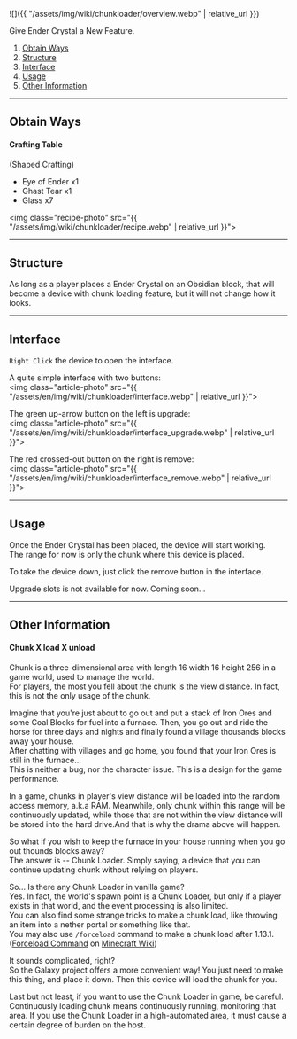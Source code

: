 ![]({{ "/assets/img/wiki/chunkloader/overview.webp" | relative_url }})  

Give Ender Crystal a New Feature.

<div class="article-content">
<ol>
    <li><a href="#obtain-ways">Obtain Ways</a></li>
    <li><a href="#structure">Structure</a></li>
    <li><a href="#interface">Interface</a></li>
    <li><a href="#usage">Usage</a></li>
	<li><a href="#other-information">Other Information</a></li>
</ol>
</div>

---

## Obtain Ways

#### Crafting Table

(Shaped Crafting)

- Eye of Ender x1
- Ghast Tear x1
- Glass x7

<img class="recipe-photo" src="{{ "/assets/img/wiki/chunkloader/recipe.webp" | relative_url }}">

---

## Structure

As long as a player places a Ender Crystal on an Obsidian block, that will become a device with chunk loading feature, but it will not change how it looks.

---

## Interface

`Right Click` the device to open the interface.

A quite simple interface with two buttons:  
<img class="article-photo" src="{{ "/assets/en/img/wiki/chunkloader/interface.webp" | relative_url }}">

The green up-arrow button on the left is upgrade:  
<img class="article-photo" src="{{ "/assets/en/img/wiki/chunkloader/interface_upgrade.webp" | relative_url }}">

The red crossed-out button on the right is remove:  
<img class="article-photo" src="{{ "/assets/en/img/wiki/chunkloader/interface_remove.webp" | relative_url }}">

---

## Usage

Once the Ender Crystal has been placed, the device will start working.  
The range for now is only the chunk where this device is placed.

To take the device down, just click the remove button in the interface.

Upgrade slots is not available for now. Coming soon...

---

## Other Information

#### Chunk X load X unload

Chunk is a three-dimensional area with length 16 width 16 height 256 in a game world, used to manage the world.  
For players, the most you fell about the chunk is the view distance. In fact, this is not the only usage of the chunk.

Imagine that you're just about to go out and put a stack of Iron Ores and some Coal Blocks for fuel into a furnace. Then, you go out and ride the horse for three days and nights and finally found a village thousands blocks away your house.  
After chatting with villages and go home, you found that your Iron Ores is still in the furnace...  
This is neither a bug, nor the character issue. This is a design for the game performance.

In a game, chunks in player's view distance will be loaded into the random access memory, a.k.a RAM. Meanwhile, only chunk within this range will be continuously updated, while those that are not within the view distance will be stored into the hard drive.And that is why the drama above will happen.

So what if you wish to keep the furnace in your house running when you go out thounds blocks away?  
The answer is -- Chunk Loader. Simply saying, a device that you can continue updating chunk without relying on players.

So... Is there any Chunk Loader in vanilla game?  
Yes. In fact, the world's spawn point is a Chunk Loader, but only if a player exists in that world, and the event processing is also limited.  
You can also find some strange tricks to make a chunk load, like throwing an item into a nether portal or something like that.  
You may also use `/forceload` command to make a chunk load after 1.13.1.([Forceload Command](https://minecraft.gamepedia.com/Commands/forceload) on [Minecraft Wiki](https://minecraft.gamepedia.com/Minecraft_Wiki))

It sounds complicated, right?  
So the Galaxy project offers a more convenient way! You just need to make this thing, and place it down. Then this device will load the chunk for you.

Last but not least, if you want to use the Chunk Loader in game, be careful. Continuously loading chunk means continuously running, monitoring that area. If you use the Chunk Loader in a high-automated area, it must cause a certain degree of burden on the host.
